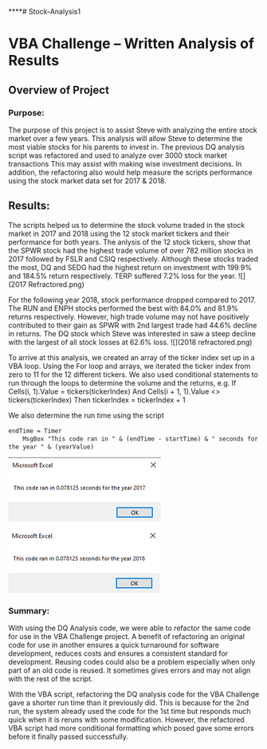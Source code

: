 ****# Stock-Analysis1
# VBA Challenge – Written Analysis of Results

## Overview of Project

### Purpose: 
The purpose of this project is to assist Steve with analyzing the entire stock market over a few years. This analysis will allow Steve to determine the most viable stocks for his parents to invest in. The previous DQ analysis script was refactored and used to analyze over 3000 stock market transactions This may assist with making wise investment decisions. In addition, the refactoring also would help measure the scripts performance using the stock market data set for 2017 & 2018.

## Results: 
The scripts helped us to determine the stock volume traded in the stock market in 2017 and 2018 using the 12 stock market tickers and their performance for both years. The anlysis of the 12 stock tickers, show that the SPWR stock had the highest trade volume of over 782 million stocks in 2017 followed by FSLR and CSIQ respectively. Although these stocks traded the most, DQ and SEDG had the highest return on investment with 199.9% and 184.5% return respectively. TERP suffered 7.2% loss for the year.
![](2017 Refractored.png)

 
For the following year 2018, stock performance dropped compared to 2017. The RUN and ENPH stocks performed the best with 84.0% and 81.9% returns respectively. However, high trade volume may not have positively contributed to their gain as SPWR with 2nd largest trade had 44.6% decline in returns. The DQ stock which Steve was interested in saw a steep decline with the largest of all stock losses at 62.6% loss. 
![](2018 refractored.png) 

To arrive at this analysis, we created an array of the ticker index set up in a VBA loop.  Using the For loop and arrays, we iterated the ticker index from zero to 11 for the 12 different tickers. We also used conditional statements to run through the loops to determine the volume and the returns, e.g. 
If Cells(i, 1).Value = tickers(tickerIndex) And Cells(i + 1, 1).Value <> tickers(tickerIndex) 
Then tickerIndex = tickerIndex + 1

We also determine the run time using the script

	endTime = Timer
    	MsgBox "This code ran in " & (endTime - startTime) & " seconds for the year " & (yearValue)

![](VBA_Challenge_2017.png)

![](VBA_Challenge_2018.png)

### Summary: 
With using the DQ Analysis code, we were able to refactor the same code for use in the VBA Challenge project. A benefit of refactoring an original code for use in another ensures a quick turnaround for software development, reduces costs and ensures a consistent standard for development.  Reusing codes could also be a problem especially when only part of an old code is reused. It sometimes gives errors and may not align with the rest of the script. 

With the VBA script, refactoring the DQ analysis code for the VBA Challenge gave a shorter run time than it previously did. This is because for the 2nd run, the system already used the code for the 1st time but responds much quick when it is reruns with some modification. However, the refactored VBA script had more conditional formatting which posed gave some errors before it finally passed successfully.
